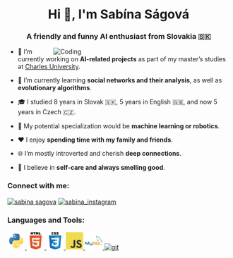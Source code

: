 
<h1 align="center">Hi 👋, I'm Sabína Ságová</h1>
<h3 align="center">A friendly and funny AI enthusiast from Slovakia 🇸🇰</h3>

<img align="right" alt="Coding" width="400" src="https://media.tenor.com/_Utilxgj8RUAAAAj/peach-goma-peach-and-goma.gif">

- 🔧 I’m currently working on **AI-related projects** as part of my master’s studies at [Charles University](https://www.cuni.cz/).

- 🌿 I’m currently learning **social networks and their analysis**, as well as **evolutionary algorithms**.

- 🎓 I studied 8 years in Slovak 🇸🇰, 5 years in English 🇬🇧, and now 5 years in Czech 🇨🇿. 
- 🎡 My potential specialization would be **machine learning or robotics**.

- ❤️ I enjoy **spending time with my family and friends**.

- 🌐 I’m mostly introverted and cherish **deep connections**.

- 🌸 I believe in **self-care and always smelling good**.


<h3 align="left">Connect with me:</h3>
<p align="left">
<a href="https://www.linkedin.com/in/sabinasagova/" target="_blank"><img align="center" src="https://raw.githubusercontent.com/rahuldkjain/github-profile-readme-generator/master/src/images/icons/Social/linked-in-alt.svg" alt="sabina sagova" height="30" width="40" /></a>
<a href="https://instagram.com/sabisagova" target="_blank"><img align="center" src="https://raw.githubusercontent.com/rahuldkjain/github-profile-readme-generator/master/src/images/icons/Social/instagram.svg" alt="sabina_instagram" height="30" width="40" /></a>
</p>

<h3 align="left">Languages and Tools:</h3>
<p align="left"> 
  <a href="https://www.python.org" target="_blank" rel="noreferrer"> <img src="https://raw.githubusercontent.com/devicons/devicon/master/icons/python/python-original.svg" alt="python" width="40" height="40"/> </a> 
  <a href="https://www.w3.org/html/" target="_blank" rel="noreferrer"> <img src="https://raw.githubusercontent.com/devicons/devicon/master/icons/html5/html5-original-wordmark.svg" alt="html5" width="40" height="40"/> </a> 
  <a href="https://developer.mozilla.org/en-US/docs/Web/CSS" target="_blank" rel="noreferrer"> <img src="https://raw.githubusercontent.com/devicons/devicon/master/icons/css3/css3-original-wordmark.svg" alt="css3" width="40" height="40"/> </a> 
  <a href="https://www.javascript.com/" target="_blank" rel="noreferrer"> <img src="https://raw.githubusercontent.com/devicons/devicon/master/icons/javascript/javascript-original.svg" alt="javascript" width="40" height="40"/> </a>
  <a href="https://www.mysql.com/" target="_blank" rel="noreferrer"> <img src="https://raw.githubusercontent.com/devicons/devicon/master/icons/mysql/mysql-original-wordmark.svg" alt="sql" width="40" height="40"/> </a>
  <a href="https://git-scm.com/" target="_blank" rel="noreferrer"> <img src="https://www.vectorlogo.zone/logos/git-scm/git-scm-icon.svg" alt="git" width="40" height="40"/> </a> 
</p>
